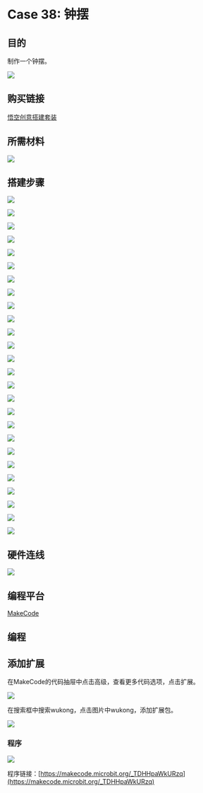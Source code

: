 # Case 38: 钟摆
## 目的
制作一个钟摆。

![](./images/Wonder-Building-Kit-case-38-01.png)

## 购买链接

[悟空创意搭建套装](https://item.taobao.com/item.htm?id=649813731275&spm=2015.23436601.0.0)

## 所需材料

![](./images/Wonder-Building-Kit-step-case-38-01.png)

## 搭建步骤


![](./images/Wonder-Building-Kit-step-case-38-02.png)

![](./images/Wonder-Building-Kit-step-case-38-03.png)

![](./images/Wonder-Building-Kit-step-case-38-04.png)

![](./images/Wonder-Building-Kit-step-case-38-05.png)

![](./images/Wonder-Building-Kit-step-case-38-06.png)

![](./images/Wonder-Building-Kit-step-case-38-07.png)

![](./images/Wonder-Building-Kit-step-case-38-08.png)

![](./images/Wonder-Building-Kit-step-case-38-09.png)

![](./images/Wonder-Building-Kit-step-case-38-10.png)

![](./images/Wonder-Building-Kit-step-case-38-11.png)

![](./images/Wonder-Building-Kit-step-case-38-12.png)

![](./images/Wonder-Building-Kit-step-case-38-13.png)

![](./images/Wonder-Building-Kit-step-case-38-14.png)

![](./images/Wonder-Building-Kit-step-case-38-15.png)

![](./images/Wonder-Building-Kit-step-case-38-16.png)

![](./images/Wonder-Building-Kit-step-case-38-17.png)

![](./images/Wonder-Building-Kit-step-case-38-18.png)

![](./images/Wonder-Building-Kit-step-case-38-19.png)

![](./images/Wonder-Building-Kit-step-case-38-20.png)

![](./images/Wonder-Building-Kit-step-case-38-21.png)

![](./images/Wonder-Building-Kit-step-case-38-22.png)

![](./images/Wonder-Building-Kit-step-case-38-23.png)

![](./images/Wonder-Building-Kit-step-case-38-24.png)

![](./images/Wonder-Building-Kit-step-case-38-25.png)

![](./images/Wonder-Building-Kit-step-case-38-26.png)

![](./images/Wonder-Building-Kit-step-case-38-27.png)


## 硬件连线

![](./images/Wonder-Building-Kit-case-38-03.png)

## 编程平台

[MakeCode](https://makecode.microbit.org/)

## 编程
## 添加扩展
在MakeCode的代码抽屉中点击高级，查看更多代码选项，点击扩展。

![](./images/Wonder-Building-Kit-case-21-02.png)

在搜索框中搜索wukong，点击图片中wukong，添加扩展包。

![](./images/Wonder-Building-Kit-case-21-03.png)





### 程序

![](./images/Wonder-Building-Kit-case-38-04.png)

程序链接：[https://makecode.microbit.org/_TDHHpaWkURzq](https://makecode.microbit.org/_TDHHpaWkURzq)
